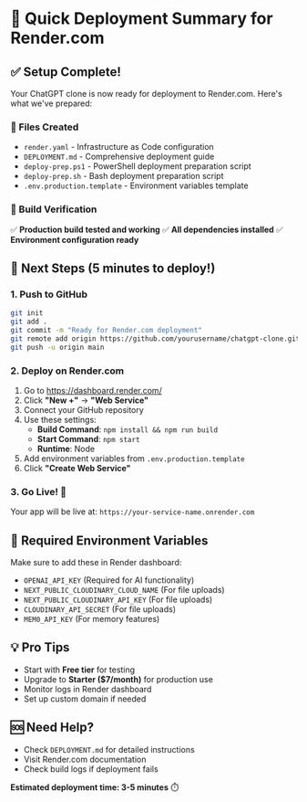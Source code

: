 # 🎯 Quick Deployment Summary for Render.com

## ✅ Setup Complete!

Your ChatGPT clone is now ready for deployment to Render.com. Here's what we've prepared:

### 📁 Files Created
- `render.yaml` - Infrastructure as Code configuration
- `DEPLOYMENT.md` - Comprehensive deployment guide
- `deploy-prep.ps1` - PowerShell deployment preparation script
- `deploy-prep.sh` - Bash deployment preparation script
- `.env.production.template` - Environment variables template

### 🔧 Build Verification
✅ **Production build tested and working**
✅ **All dependencies installed**
✅ **Environment configuration ready**

## 🚀 Next Steps (5 minutes to deploy!)

### 1. Push to GitHub
```bash
git init
git add .
git commit -m "Ready for Render.com deployment"
git remote add origin https://github.com/yourusername/chatgpt-clone.git
git push -u origin main
```

### 2. Deploy on Render.com
1. Go to https://dashboard.render.com/
2. Click **"New +"** → **"Web Service"**
3. Connect your GitHub repository
4. Use these settings:
   - **Build Command**: `npm install && npm run build`
   - **Start Command**: `npm start`
   - **Runtime**: Node
5. Add environment variables from `.env.production.template`
6. Click **"Create Web Service"**

### 3. Go Live! 🎉
Your app will be live at: `https://your-service-name.onrender.com`

## 🔑 Required Environment Variables
Make sure to add these in Render dashboard:
- `OPENAI_API_KEY` (Required for AI functionality)
- `NEXT_PUBLIC_CLOUDINARY_CLOUD_NAME` (For file uploads)
- `NEXT_PUBLIC_CLOUDINARY_API_KEY` (For file uploads)
- `CLOUDINARY_API_SECRET` (For file uploads)
- `MEM0_API_KEY` (For memory features)

## 💡 Pro Tips
- Start with **Free tier** for testing
- Upgrade to **Starter ($7/month)** for production use
- Monitor logs in Render dashboard
- Set up custom domain if needed

## 🆘 Need Help?
- Check `DEPLOYMENT.md` for detailed instructions
- Visit Render.com documentation
- Check build logs if deployment fails

**Estimated deployment time: 3-5 minutes** ⏱️
